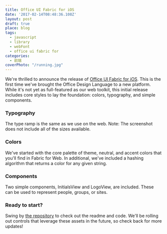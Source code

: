 ```yaml
---
title: Office UI Fabric for iOS
date: '2017-02-14T08:48:36.108Z'
layout: post
draft: true
place: blog
tags:
  - javascript
  - library
  - webFont
  - office ui fabric for
categories:
  - 前端
coverPhoto: "/running.jpg"
---
```

We're thrilled to announce the release of [Office UI Fabric for iOS](https://github.com/OfficeDev/Office-UI-Fabric-iOS). This is the first time we've brought the Office Design Language to a new platform. While it's not yet as full-featured as our web toolkit, this initial release includes core styles to lay the foundation: colors, typography, and simple components.

### Typography
The type ramp is the same as we use on the web.
Note: The screenshot does not include all of the sizes available.

### Colors
We've started with the core palette of theme, neutral, and accent colors that you'll find in Fabric for Web. In additional, we've included a hashing algorithm that returns a color for any given string.

### Components
Two simple components, InitialsView and LogoView, are included. These can be used to represent people, groups, or sites.

### Ready to start?
Swing by [the repository](https://github.com/OfficeDev/Office-UI-Fabric-iOS) to check out the readme and code. We'll be rolling out controls that leverage these assets in the future, so check back for more updates!
